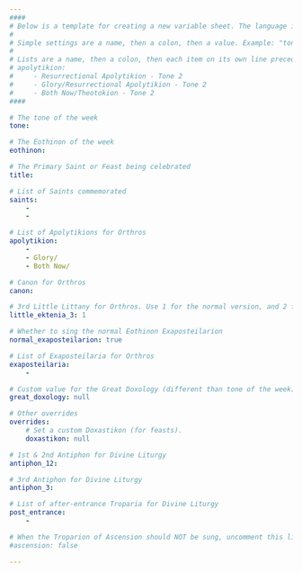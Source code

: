 ```yaml
---
####
# Below is a template for creating a new variable sheet. The language is YAML.
#
# Simple settings are a name, then a colon, then a value. Example: "tone: 6"
# 
# Lists are a name, then a colon, then each item on its own line preceded by 4 spaces and a dash. Example:
# apolytikion:
#     - Resurrectional Apolytikion - Tone 2
#     - Glory/Resurrectional Apolytikion - Tone 2
#     - Both Now/Theotokion - Tone 2
####

# The tone of the week
tone: 

# The Eothinon of the week
eothinon: 

# The Primary Saint or Feast being celebrated
title: 

# List of Saints commemorated
saints:
    - 
    - 

# List of Apolytikions for Orthros
apolytikion:
    - 
    - Glory/
    - Both Now/

# Canon for Orthros
canon: 

# 3rd Little Littany for Orthros. Use 1 for the normal version, and 2 for the version without "Exalt ye the Lord Our God..."
little_ektenia_3: 1

# Whether to sing the normal Eothinon Exaposteilarion
normal_exaposteilarion: true

# List of Exaposteilaria for Orthros
exaposteilaria:
    - 

# Custom value for the Great Doxology (different than tone of the week)
great_doxology: null

# Other overrides
overrides:
    # Set a custom Doxastikon (for feasts).
    doxastikon: null

# 1st & 2nd Antiphon for Divine Liturgy
antiphon_12: 

# 3rd Antiphon for Divine Liturgy
antiphon_3: 

# List of after-entrance Troparia for Divine Liturgy
post_entrance:
    - 

# When the Troparion of Ascension should NOT be sung, uncomment this line:
#ascension: false

---
```


